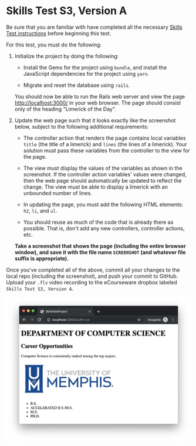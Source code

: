 # Skills Test S3, Version A

Be sure that you are familiar with have completed all the necessary [Skills Test instructions](https://memphis-cs.github.io/comp-4081/skills-test-instructions/) before beginning this test.

For this test, you must do the following:

1. Initialize the project by doing the following:

    - Install the Gems for the project using `bundle`, and install the JavaScript dependencies for the project using `yarn`.

    - Migrate and reset the database using `rails`.

    You should now be able to run the Rails web server and view the page <http://localhost:3000/> in your web browser. The page should consist only of the heading "Limerick of the Day".

1. Update the web page such that it looks exactly like the screenshot below, subject to the following additional requirements:

    - The controller action that renders the page contains local variables `title` (the title of a limerick) and `lines` (the lines of a limerick). Your solution must pass these variables from the controller to the view for the page.

    - The view must display the values of the variables as shown in the screenshot. If the controller action variables' values were changed, then the web page should automatically be updated to reflect the change. The view must be able to display a limerick with an unbounded number of lines.

    - In updating the page, you must add the following HTML elements: `h2`, `li`, and `ul`.

    - You should reuse as much of the code that is already there as possible. That is, don't add any new controllers, controller actions, etc.

    **Take a screenshot that shows the page (including the entire browser window), and save it with the file name `SCREENSHOT` (and whatever file suffix is appropriate).**

Once you've completed all of the above, commit all your changes to the local repo (including the screenshot), and push your commit to GitHub. Upload your `.flv` video recording to the eCourseware dropbox labeled `Skills Test S3, Version A`.

![A screen shot of a webpage](./fig01.png)
